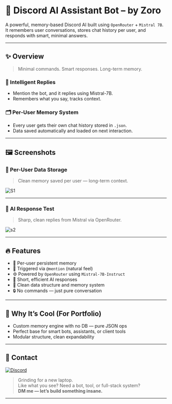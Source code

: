 # 🧠 Discord AI Assistant Bot – by Zoro

A powerful, memory-based Discord AI built using `OpenRouter` + `Mistral 7B`.  
It remembers user conversations, stores chat history per user, and responds with smart, minimal answers.

---

## ✨ Overview

> Minimal commands. Smart responses. Long-term memory.

### 🧠 Intelligent Replies  
- Mention the bot, and it replies using Mistral-7B.  
- Remembers what you say, tracks context.

### 🗂 Per-User Memory System  
- Every user gets their own chat history stored in `.json`.  
- Data saved automatically and loaded on next interaction.

---

## 🖼️ Screenshots

### 🧾 Per-User Data Storage  
> Clean memory saved per user — long-term context.

![S1](https://github.com/user-attachments/assets/d319fae1-7bcd-4fb9-90b0-baab052a4c26)

---

### 🧠 AI Response Test  
> Sharp, clean replies from Mistral via OpenRouter.

![s2](https://github.com/user-attachments/assets/b81c7fd1-4ee4-4298-af96-05f4a635b438)

---

## 🔥 Features

- 🧠 Per-user persistent memory
- 📩 Triggered via `@mention` (natural feel)
- ⚙️ Powered by `OpenRouter` using `Mistral-7B-Instruct`
- 💬 Short, efficient AI responses
- 🧾 Clean data structure and memory system
- 🔒 No commands — just pure conversation

---

## 📌 Why It’s Cool (For Portfolio)

- Custom memory engine with no DB — pure JSON ops
- Perfect base for smart bots, assistants, or client tools
- Modular structure, clean expandability

---

## 💬 Contact

[![Discord](https://img.shields.io/badge/Contact%20Zoro-Zoro%20%231337-5865F2?logo=discord&logoColor=white&style=for-the-badge)](https://discord.com/users/1357257822571855986)

> Grinding for a new laptop.  
> Like what you see? Need a bot, tool, or full-stack system?  
> **DM me — let’s build something insane.**

---

